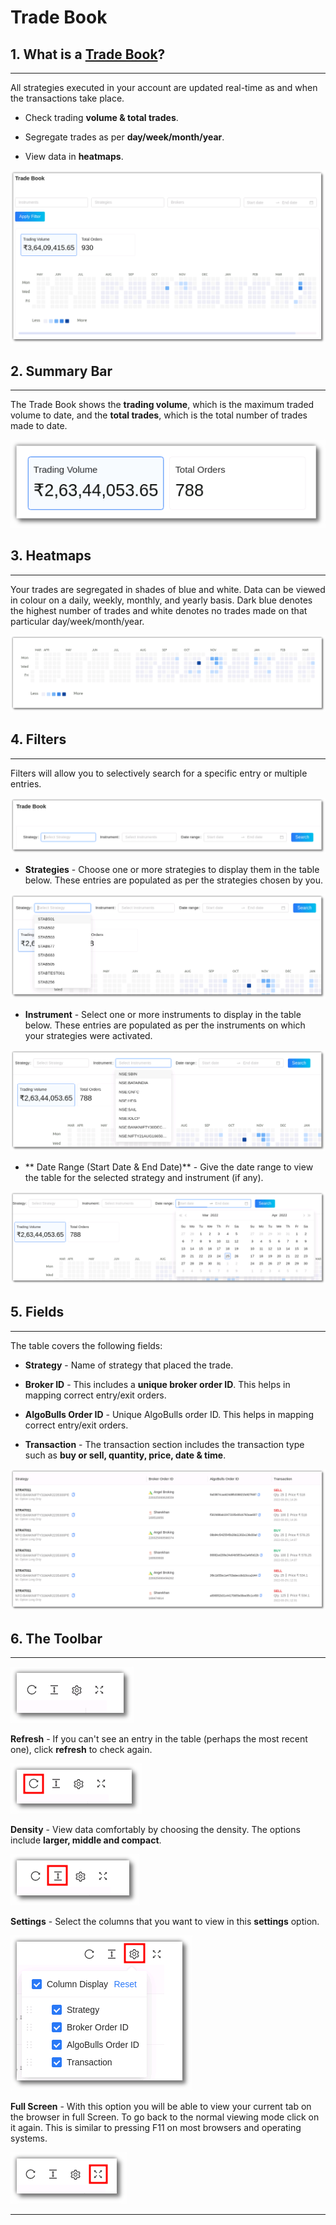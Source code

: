 # Trade Book

## 1. What is a [Trade Book](https://app.algobulls.com/book/trade)?
---

All strategies executed in your account are updated real-time as and when the transactions take place. 

* Check trading **volume & total trades**.

* Segregate trades as per **day/week/month/year**.

* View data in **heatmaps**.



![Tradebook](imgs/tradebook.png)

## 2. Summary Bar
---

The Trade Book shows the **trading volume**, which is the maximum traded volume to date, and the  **total trades**, which is the total number of trades made to date.

![Tradebook](imgs/tradebook1.png)

## 3. Heatmaps
---

Your trades are segregated in shades of blue and white. Data can be viewed in colour on a daily, weekly, monthly, and yearly basis. Dark blue denotes the highest number of trades and white denotes no trades made on that particular day/week/month/year.

![Tradebook](imgs/tradebook2.png)

## 4. Filters
---

Filters will allow you to selectively search for a specific entry or multiple entries.

![Tradebook](imgs/tradebook3.png)

* **Strategies** - Choose one or more strategies to display them in the table below. 
These entries are populated as per the strategies chosen by you.

![Tradebook](imgs/tradebook4.png)

* **Instrument** - Select one or more instruments to display in the table below. These entries are populated as per the instruments on which your strategies were activated. 

![Tradebook](imgs/tradebook5.png)

* ** Date Range (Start Date & End Date)** - Give the date range to view the table for the selected  strategy and instrument (if any).

![Tradebook](imgs/tradebook6.png)

## 5. Fields
---

The table covers the following fields:

* **Strategy** - Name of strategy that placed the trade.

* **Broker ID** - This includes a **unique broker order ID**. This helps in mapping correct entry/exit orders.

* **AlgoBulls Order ID** - Unique AlgoBulls order ID. This helps in mapping correct entry/exit orders.

* **Transaction** -  The transaction section includes the transaction type such as **buy or sell, quantity, price, date & time**.


[![TradebookInstruments](imgs/tradebook7.png "Click to Enlarge or Ctrl+Click to open in a new Tab") ](imgs/tradebook7.png)

## 6. The Toolbar

---

![Filters](imgs/toolbar1.png)

**Refresh** - If you can't see an entry in the table (perhaps the most recent one), click **refresh** to check again.

![Filters](imgs/toolbar3.png)

**Density** - View data comfortably by choosing the density. The options include **larger, middle and compact**. 

![Filters](imgs/toolbar4.png)

**Settings** - Select the columns that you want to view in this **settings** option.

![Filters](imgs/toolbar5_tradebook.png)

**Full Screen** - With this option you will be able to view your current tab on the browser in full Screen. To go back to the normal viewing mode click on it again. This is similar to pressing F11 on most browsers and operating systems.

![Filters](imgs/toolbar6.png)

---